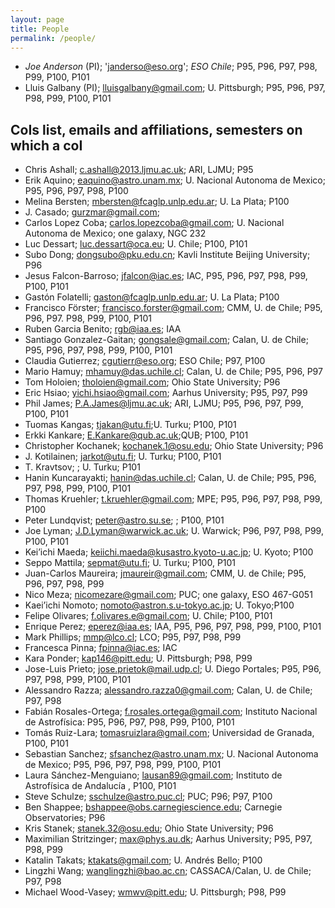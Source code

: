 ```yaml
---
layout: page
title: People
permalink: /people/
---
```

* *Joe Anderson* (PI); 'janderso@eso.org'; _ESO Chile_; P95, P96, P97, P98, P99, P100, P101
* Lluis Galbany (PI); lluisgalbany@gmail.com; U. Pittsburgh; P95, P96, P97, P98, P99, P100, P101

## CoIs list, emails and affiliations, semesters on which a coI

* Chris Ashall;  c.ashall@2013.ljmu.ac.uk‎; ARI, LJMU; P95
* Erik Aquino; eaquino@astro.unam.mx; U. Nacional Autonoma de Mexico; P95, P96, P97, P98, P100
* Melina Bersten; mbersten@fcaglp.unlp.edu.ar; U. La Plata; P100
* J. Casado; gurzmar@gmail.com; 
* Carlos Lopez Coba; carlos.lopezcoba@gmail.com; U. Nacional Autonoma de Mexico; one galaxy, NGC 232
* Luc Dessart; luc.dessart@oca.eu; U. Chile; P100, P101
* Subo Dong; dongsubo@pku.edu.cn; Kavli Institute Beijing University; P96
* Jesus Falcon-Barroso; jfalcon@iac.es; IAC, P95, P96, P97, P98, P99, P100, P101
* Gastón Folatelli; gaston@fcaglp.unlp.edu.ar; U. La Plata; P100
* Francisco Förster; francisco.forster@gmail.com; CMM, U. de Chile; P95, P96, P97. P98, P99, P100, P101
* Ruben Garcia Benito; rgb@iaa.es; IAA
* Santiago Gonzalez-Gaitan; gongsale@gmail.com; Calan, U. de Chile; P95, P96, P97, P98, P99, P100, P101
* Claudia Gutierrez; cgutierr@eso.org; ESO Chile; P97, P100
* Mario Hamuy; mhamuy@das.uchile.cl; Calan, U. de Chile; P95, P96, P97
* Tom Holoien; tholoien@gmail.com; Ohio State University; P96
* Eric Hsiao; yichi.hsiao@gmail.com; Aarhus University; P95, P97, P99
* Phil James; P.A.James@ljmu.ac.uk; ARI, LJMU; P95, P96, P97, P99, P100, P101
* Tuomas Kangas; tjakan@utu.fi;U. Turku; P100, P101
* Erkki Kankare; E.Kankare@qub.ac.uk;QUB; P100, P101
* Christopher Kochanek; kochanek.1@osu.edu; Ohio State University; P96
* J. Kotilainen; jarkot@utu.fi; U. Turku; P100, P101
* T. Kravtsov; ; U. Turku; P101
* Hanin Kuncarayakti; hanin@das.uchile.cl; Calan, U. de Chile; P95, P96, P97, P98, P99, P100, P101
* Thomas Kruehler; t.kruehler@gmail.com; MPE; P95, P96, P97, P98, P99, P100
* Peter Lundqvist; peter@astro.su.se; ; P100, P101
* Joe Lyman; J.D.Lyman@warwick.ac.uk; U. Warwick; P96, P97, P98, P99, P100, P101
* Kei’ichi Maeda; keiichi.maeda@kusastro.kyoto-u.ac.jp; U. Kyoto; P100
* Seppo Mattila; sepmat@utu.fi; U. Turku; P100, P101
* Juan-Carlos Maureira; jmaureir@gmail.com; CMM, U. de Chile; P95, P96, P97, P98, P99
* Nico Meza; nicomezare@gmail.com; PUC; one galaxy, ESO 467-G051
* Kaei’ichi Nomoto; nomoto@astron.s.u-tokyo.ac.jp; U. Tokyo;P100
* Felipe Olivares; f.olivares.e@gmail.com; U. Chile; P100, P101
* Enrique Perez; eperez@iaa.es; IAA, P95, P96, P97, P98, P99, P100, P101
* Mark Phillips; mmp@lco.cl; LCO; P95, P97, P98, P99
* Francesca Pinna; fpinna@iac.es; IAC
* Kara Ponder; kap146@pitt.edu; U. Pittsburgh; P98, P99
* Jose-Luis Prieto; jose.prietok@mail.udp.cl; U. Diego Portales; P95, P96, P97, P98, P99, P100, P101
* Alessandro Razza; alessandro.razza0@gmail.com; Calan, U. de Chile; P97, P98
* Fabián Rosales-Ortega; f.rosales.ortega@gmail.com; Instituto Nacional de Astrofísica: P95, P96, P97, P98, P99, P100, P101
* Tomás Ruiz-Lara; ‎tomasruizlara@gmail.com; Universidad de Granada, P100, P101
* Sebastian Sanchez; sfsanchez@astro.unam.mx‎; U. Nacional Autonoma de Mexico; P95, P96, P97, P98, P99, P100, P101
* Laura Sánchez-Menguiano; lausan89@gmail.com; Instituto de Astrofísica de Andalucía ‎, P100, P101
* Steve Schulze; sschulze@astro.puc.cl; PUC; P96; P97, P100
* Ben Shappee; bshappee@obs.carnegiescience.edu; Carnegie Observatories; P96
* Kris Stanek; stanek.32@osu.edu; Ohio State University; P96
* Maximilian Stritzinger; max@phys.au.dk; Aarhus University; P95, P97, P98, P99
* Katalin Takats; ktakats@gmail.com; U. Andrés Bello; P100
* Lingzhi Wang; wanglingzhi@bao.ac.cn; CASSACA/Calan, U. de Chile; P97, P98
* Michael Wood-Vasey; wmwv@pitt.edu; U. Pittsburgh; P98, P99